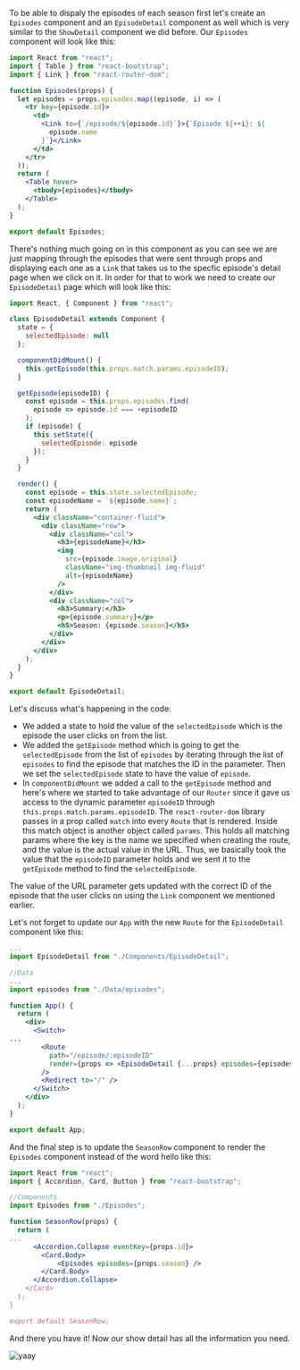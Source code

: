 To be able to dispaly the episodes of each season first let's create an `Episodes` component and an `EpisodeDetail` component as well which is very similar to the `ShowDetail` component we did before.
Our `Episodes` component will look like this:

```jsx
import React from "react";
import { Table } from "react-bootstrap";
import { Link } from "react-router-dom";

function Episodes(props) {
  let episodes = props.episodes.map((episode, i) => (
    <tr key={episode.id}>
      <td>
        <Link to={`/episode/${episode.id}`}>{`Episode ${++i}: ${
          episode.name
        }`}</Link>
      </td>
    </tr>
  ));
  return (
    <Table hover>
      <tbody>{episodes}</tbody>
    </Table>
  );
}

export default Episodes;
```

There's nothing much going on in this component as you can see we are just mapping through the episodes that were sent through props and displaying each one as a `Link` that takes us to the specfic episode's detail page when we click on it.
In order for that to work we need to create our `EpisodeDetail` page which will look like this:

```jsx
import React, { Component } from "react";

class EpisodeDetail extends Component {
  state = {
    selectedEpisode: null
  };

  componentDidMount() {
    this.getEpisode(this.props.match.params.episodeID);
  }

  getEpisode(episodeID) {
    const episode = this.props.episodes.find(
      episode => episode.id === +episodeID
    );
    if (episode) {
      this.setState({
        selectedEpisode: episode
      });
    }
  }

  render() {
    const episode = this.state.selectedEpisode;
    const episodeName = `${episode.name}`;
    return (
      <div className="container-fluid">
        <div className="row">
          <div className="col">
            <h3>{episodeName}</h3>
            <img
              src={episode.image.original}
              className="img-thumbnail img-fluid"
              alt={episodeName}
            />
          </div>
          <div className="col">
            <h3>Summary:</h3>
            <p>{episode.summary}</p>
            <h5>Season: {episode.season}</h5>
          </div>
        </div>
      </div>
    );
  }
}

export default EpisodeDetail;
```

Let's discuss what's happening in the code:

- We added a state to hold the value of the `selectedEpisode` which is the episode the user clicks on from the list.
- We added the `getEpisode` method which is going to get the `selectedEpisode` from the list of `episodes` by iterating through the list of `episodes` to find the episode that matches the ID in the parameter. Then we set the `selectedEpisode` state to have the value of `episode`.
- In `componentDidMount` we added a call to the `getEpisode` method and here's where we started to take advantage of our `Router` since it gave us access to the dynamic parameter `episodeID` through `this.props.match.params.episodeID`. The `react-router-dom` library passes in a prop called `match` into every `Route` that is rendered. Inside this match object is another object called `params`. This holds all matching params where the key is the name we specified when creating the route, and the value is the actual value in the URL. Thus, we basically took the value that the `episodeID` parameter holds and we sent it to the `getEpisode` method to find the `selectedEpisode`.

The value of the URL parameter gets updated with the correct ID of the episode that the user clicks on using the `Link` component we mentioned earlier.

Let's not forget to update our `App` with the new `Route` for the `EpisodeDetail` component like this:

```jsx
...
import EpisodeDetail from "./Components/EpisodeDetail";

//Data
...
import episodes from "./Data/episodes";

function App() {
  return (
    <div>
      <Switch>
...
        <Route
          path="/episode/:episodeID"
          render={props => <EpisodeDetail {...props} episodes={episodes} />}
        />
        <Redirect to="/" />
      </Switch>
    </div>
  );
}

export default App;
```

And the final step is to update the `SeasonRow` component to render the `Episodes` component instead of the word hello like this:

```jsx
import React from "react";
import { Accordion, Card, Button } from "react-bootstrap";

//Components
import Episodes from "./Episodes";

function SeasonRow(props) {
  return (
...
      <Accordion.Collapse eventKey={props.id}>
        <Card.Body>
            <Episodes episodes={props.season} />
        </Card.Body>
      </Accordion.Collapse>
    </Card>
  );
}

export default SeasonRow;
```

And there you have it! Now our show detail has all the information you need.

![yaay](https://media3.giphy.com/media/3ov9k7AbzUYmckXSQE/giphy.gif)
